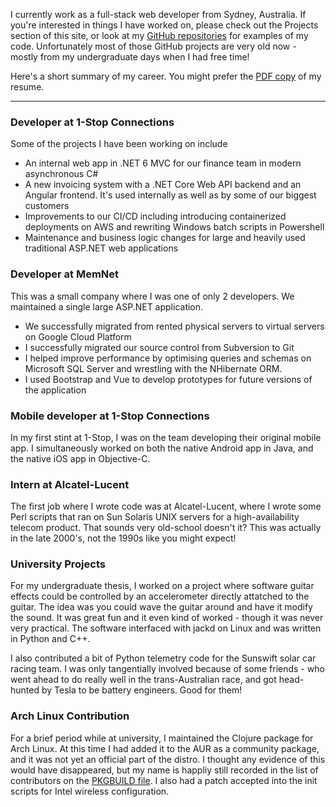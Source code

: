 I currently work as a full-stack web developer from Sydney, Australia. 	If you're interested in things I have worked on, please check out the Projects section of this site, or look at my [GitHub repositories](https://github.com/samuelmay) for examples of my code. Unfortunately most of those GitHub projects are very old now - mostly from my undergraduate days when I had free time!

Here's a short summary of my career. You might prefer the [PDF copy](/documents/resume.pdf) of my resume.

----

### Developer at 1-Stop Connections

Some of the projects I have been working on include

- An internal web app in .NET 6 MVC for our finance team in modern asynchronous C#
- A new invoicing system with a .NET Core Web API backend and an Angular frontend. It's used internally as well as by some of our biggest customers
- Improvements to our CI/CD including introducing containerized deployments on AWS and rewriting Windows batch scripts in Powershell
- Maintenance and business logic changes for large and heavily used traditional ASP.NET web applications

### Developer at MemNet

This was a small company where I was one of only 2 developers. We maintained a single large ASP.NET application.
- We successfully migrated from rented physical servers to virtual servers on Google Cloud Platform
- I successfully migrated our source control from Subversion to Git
- I helped improve performance by optimising queries and schemas on Microsoft SQL Server and wrestling with the NHibernate ORM.
- I used Bootstrap and Vue to develop prototypes for future versions of the application

### Mobile developer at 1-Stop Connections

In my first stint at 1-Stop, I was on the team developing their original mobile app. I simultaneously worked on both the native Android app in Java, and the native iOS app in Objective-C.

### Intern at Alcatel-Lucent

The first job where I wrote code was at Alcatel-Lucent, where I wrote some Perl scripts that ran on Sun Solaris UNIX servers for a high-availability telecom product. That sounds very old-school doesn't it? This was actually in the late 2000's, not the 1990s like you might expect!

### University Projects

For my undergraduate thesis, I worked on a project where software guitar effects could be controlled by an accelerometer directly attatched to the guitar. The idea was you could wave the guitar around and have it modify the sound. It was great fun and it even kind of worked - though it was never very practical. The software interfaced with jackd on Linux and was written in Python and C++.

I also contributed a bit of Python telemetry code for the Sunswift solar car racing team. I was only tangentially involved because of some friends - who went ahead to do really well in the trans-Australian race, and got head-hunted by Tesla to be battery engineers. Good for them!

### Arch Linux Contribution

For a brief period while at university, I maintained the Clojure package for Arch Linux. At this time I had added it to the AUR as a community package, and it was not yet an official part of the distro. I thought any evidence of this would have disappeared, but my name is happliy still recorded in the list of contributors on the [PKGBUILD file](https://github.com/archlinux/svntogit-community/blob/packages/clojure/trunk/PKGBUILD). I also had a patch accepted into the init scripts for Intel wireless configuration.
